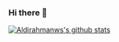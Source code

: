 ### Hi there 👋

<a href="https://github.com/aldirahmanws">
 <img align="center" src="https://github-readme-stats.vercel.app/api?username=aldirahmanws&show_icons=true&theme=light&line_height=27" alt="Aldirahmanws's github stats"/>
</a>
<!--
**aldirahmanws/aldirahmanws** is a ✨ _special_ ✨ repository because its `README.md` (this file) appears on your GitHub profile.

Here are some ideas to get you started:

- 🔭 I’m currently working on ...
- 🌱 I’m currently learning ...
- 👯 I’m looking to collaborate on ...
- 🤔 I’m looking for help with ...
- 💬 Ask me about ...
- 📫 How to reach me: ...
- 😄 Pronouns: ...
- ⚡ Fun fact: ...
-->
